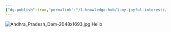 ```yaml
---
{"dg-publish":true,"permalink":"/1-knowledge-hub/1-my-joyful-interests/only-some-geography/maps/andhra-pradesh/","noteIcon":""}
---
```



![Andhra_Pradesh_Dam-2048x1693.jpg](/img/user/Obsidian%20Functional%20Stuff/z-All%20pdfs,%20Images%20&%20Small%20Excalidraws/Andhra_Pradesh_Dam-2048x1693.jpg)
Hello